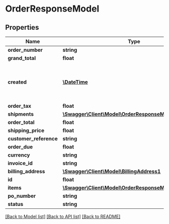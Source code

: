 # OrderResponseModel

## Properties
Name | Type | Description | Notes
------------ | ------------- | ------------- | -------------
**order_number** | **string** |  | 
**grand_total** | **float** |  | 
**created** | [**\DateTime**](\DateTime.md) | Enables basic storage and retrieval of dates and times. | 
**order_tax** | **float** |  | 
**shipments** | [**\Swagger\Client\Model\OrderResponseModelShipments[]**](OrderResponseModelShipments.md) |  | [optional] 
**order_total** | **float** |  | 
**shipping_price** | **float** |  | 
**customer_reference** | **string** |  | [optional] 
**order_due** | **float** |  | 
**currency** | **string** |  | 
**invoice_id** | **string** |  | [optional] 
**billing_address** | [**\Swagger\Client\Model\BillingAddress1**](BillingAddress1.md) |  | [optional] 
**id** | **float** |  | 
**items** | [**\Swagger\Client\Model\OrderResponseModelItems[]**](OrderResponseModelItems.md) |  | 
**po_number** | **string** |  | [optional] 
**status** | **string** |  | 

[[Back to Model list]](../README.md#documentation-for-models) [[Back to API list]](../README.md#documentation-for-api-endpoints) [[Back to README]](../README.md)


